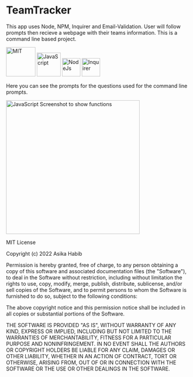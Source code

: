 # TeamTracker

This app uses Node, NPM, Inquirer and Email-Validation. User will follow prompts then recieve a webpage with their teams information. This is a command line based project.

<img width="80" alt = "MIT" src = https://img.shields.io/badge/License-MIT-yellow> <img width="65" alt = "JavaScript" src = https://img.shields.io/badge/-JavaScript-red> <img width="50" alt = NodeJs src = https://img.shields.io/badge/-NodeJs-orange> <img width="50" alt = Inquirer src = https://img.shields.io/badge/-Inquirer-blue>



Here you can see the prompts for the questions used for the command line prompts. 

<img width="365" alt="JavaScript Screenshot to show functions" src="https://user-images.githubusercontent.com/101033224/165221817-8d0e31bc-33a9-4929-9ddb-0006a0d12843.png">



MIT License

Copyright (c) 2022 Asika Habib

Permission is hereby granted, free of charge, to any person obtaining a copy
of this software and associated documentation files (the "Software"), to deal
in the Software without restriction, including without limitation the rights
to use, copy, modify, merge, publish, distribute, sublicense, and/or sell
copies of the Software, and to permit persons to whom the Software is
furnished to do so, subject to the following conditions:

The above copyright notice and this permission notice shall be included in all
copies or substantial portions of the Software.

THE SOFTWARE IS PROVIDED "AS IS", WITHOUT WARRANTY OF ANY KIND, EXPRESS OR
IMPLIED, INCLUDING BUT NOT LIMITED TO THE WARRANTIES OF MERCHANTABILITY,
FITNESS FOR A PARTICULAR PURPOSE AND NONINFRINGEMENT. IN NO EVENT SHALL THE
AUTHORS OR COPYRIGHT HOLDERS BE LIABLE FOR ANY CLAIM, DAMAGES OR OTHER
LIABILITY, WHETHER IN AN ACTION OF CONTRACT, TORT OR OTHERWISE, ARISING FROM,
OUT OF OR IN CONNECTION WITH THE SOFTWARE OR THE USE OR OTHER DEALINGS IN THE
SOFTWARE.